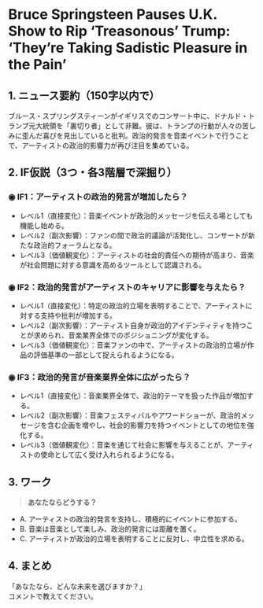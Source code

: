 # Bruce Springsteen Pauses U.K. Show to Rip ‘Treasonous’ Trump: ‘They’re Taking Sadistic Pleasure in the Pain’

## 1. ニュース要約（150字以内で）
ブルース・スプリングスティーンがイギリスでのコンサート中に、ドナルド・トランプ元大統領を「裏切り者」として非難。彼は、トランプの行動が人々の苦しみに歪んだ喜びを見出していると批判。政治的発言を音楽イベントで行うことで、アーティストの政治的影響力が再び注目を集めている。

## 2. IF仮説（3つ・各3階層で深掘り）

### ◉ IF1：アーティストの政治的発言が増加したら？
- レベル1（直接変化）：音楽イベントが政治的メッセージを伝える場としても機能し始める。
- レベル2（副次影響）：ファンの間で政治的議論が活発化し、コンサートが新たな政治的フォーラムとなる。
- レベル3（価値観変化）：アーティストの社会的責任への期待が高まり、音楽が社会問題に対する意識を高めるツールとして認識される。

### ◉ IF2：政治的発言がアーティストのキャリアに影響を与えたら？
- レベル1（直接変化）：特定の政治的立場を表明することで、アーティストに対する支持や批判が増加する。
- レベル2（副次影響）：アーティスト自身が政治的アイデンティティを持つことが求められ、音楽業界全体でのポジショニングが変化する。
- レベル3（価値観変化）：音楽ファンの中で、アーティストの政治的立場が作品の評価基準の一部として捉えられるようになる。

### ◉ IF3：政治的発言が音楽業界全体に広がったら？
- レベル1（直接変化）：音楽業界全体で、政治的テーマを扱った作品が増加する。
- レベル2（副次影響）：音楽フェスティバルやアワードショーが、政治的メッセージを含む企画を増やし、社会的影響力を持つイベントとしての地位を強化する。
- レベル3（価値観変化）：音楽を通じて社会に影響を与えることが、アーティストの使命として広く受け入れられるようになる。

## 3. ワーク
> **あなたならどうする？**
- A. アーティストの政治的発言を支持し、積極的にイベントに参加する。
- B. 音楽は音楽として楽しみ、政治的発言には距離を置く。
- C. アーティストが政治的立場を表明することに反対し、中立性を求める。

## 4. まとめ
「あなたなら、どんな未来を選びますか？」  
コメントで教えてください。